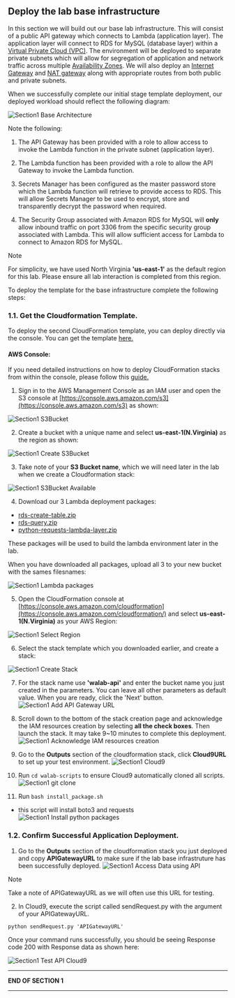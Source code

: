 ## Deploy the lab base infrastructure

In this section we will build out our base lab infrastructure. This will consist of a public API gateway which connects to Lambda (application layer). The application layer will connect to RDS for MySQL (database layer) within a [Virtual Private Cloud (VPC)](https://docs.aws.amazon.com/vpc/latest/userguide/what-is-amazon-vpc.html). The environment will be deployed to separate private subnets which will allow for segregation of application and network traffic across multiple [Availability Zones](https://docs.aws.amazon.com/AWSEC2/latest/UserGuide/using-regions-availability-zones.html). We will also deploy an [Internet Gateway](https://docs.aws.amazon.com/vpc/latest/userguide/VPC_Internet_Gateway.html) and [NAT gateway](https://docs.aws.amazon.com/vpc/latest/userguide/vpc-nat-gateway.html) along with appropriate routes from both public and private subnets.


When we successfully complete our initial stage template deployment, our deployed workload should reflect the following diagram:

![Section1 Base Architecture](../../static/300_Multilayered_API_Security_with_Cognito_and_WAF/Images/section1/section1-deploy_the_lab_base_infrastructure.png)


Note the following:

1. The API Gateway has been provided with a role to allow access to invoke the Lambda function in the private subnet (application layer). 

2. The Lambda function has been provided with a role to allow the API Gateway to invoke the Lambda function.

3. Secrets Manager has been configured as the master password store which the Lambda function will retrieve to provide access to RDS. This will allow Secrets Manager to be used to encrypt, store and transparently decrypt the password when required.

4. The Security Group associated with Amazon RDS for MySQL will **only** allow inbound traffic on port 3306 from the specific security group associated with Lambda. This will allow sufficient access for Lambda to connect to Amazon RDS for MySQL. 


> [!NOTE]
> For simplicity, we have used North Virginia **'us-east-1'** as the default region for this lab. Please ensure all lab interaction is completed from this region.

To deploy the template for the base infrastructure complete the following steps:

### 1.1. Get the Cloudformation Template.

To deploy the second CloudFormation template, you can deploy directly via the console.
You can get the template [here.](../../static/300_Multilayered_API_Security_with_Cognito_and_WAF/Code/templates/section1/section1-base.yaml "Section1 template")

#### AWS Console:

If you need detailed instructions on how to deploy CloudFormation stacks from within the console, please follow this [guide.](https://docs.aws.amazon.com/AWSCloudFormation/latest/UserGuide/cfn-console-create-stack.html)

1. Sign in to the AWS Management Console as an IAM user and open the S3 console at [https://console.aws.amazon.com/s3](https://console.aws.amazon.com/s3) as shown:

![Section1 S3Bucket](../../static/300_Multilayered_API_Security_with_Cognito_and_WAF/Images/section1/section1-s3bucket.png)

2. Create a bucket with a unique name and select **us-east-1(N.Virginia)** as the region as shown:

![Section1 Create S3Bucket](../../static/300_Multilayered_API_Security_with_Cognito_and_WAF/Images/section1/section1-create_s3bucket.png)

3. Take note of your **S3 Bucket name**, which we will need later in the lab when we create a Cloudformation stack:

![Section1 S3Bucket Available](../../static/300_Multilayered_API_Security_with_Cognito_and_WAF/Images/section1/section1-s3_bucket_available.png)

4. Download our 3 Lambda deployment packages:

* [rds-create-table.zip](https://d3h9zoi3eqyz7s.cloudfront.net/Security/300_multilayer_api_security_with_congnito_and_waf/rds-create-table.zip "Section1 rds-create-table.zip")
* [rds-query.zip](https://d3h9zoi3eqyz7s.cloudfront.net/Security/300_multilayer_api_security_with_congnito_and_waf/rds-query.zip "Section1 rds-query.zip") 
* [python-requests-lambda-layer.zip](https://d3h9zoi3eqyz7s.cloudfront.net/Security/300_multilayer_api_security_with_congnito_and_waf/python-requests-lambda-layer.zip "Section1 python-requests-lambda-layer.zip")

These packages will be used to build the lambda environment later in the lab.

When you have downloaded all packages, upload all 3 to your new bucket with the sames filesnames:

![Section1 Lambda packages](../../static/300_Multilayered_API_Security_with_Cognito_and_WAF/Images/section1/section1-upload_lambda_packages.png)

5. Open the CloudFormation console at [https://console.aws.amazon.com/cloudformation](https://console.aws.amazon.com/cloudformation/) and select **us-east-1(N.Virginia)** as your AWS Region:

![Section1 Select Region](../../static/300_Multilayered_API_Security_with_Cognito_and_WAF/Images/section1/section1-select_region.png)

6. Select the stack template which you downloaded earlier, and create a stack:

![Section1 Create Stack](../../static/300_Multilayered_API_Security_with_Cognito_and_WAF/Images/section1/section1-create_stack.png)

7. For the stack name use **'walab-api'** and enter the bucket name you just created in the parameters. You can leave all other parameters as default value. When you are ready, click the 'Next' button. 
![Section1 Add API Gateway URL](../../static/300_Multilayered_API_Security_with_Cognito_and_WAF/Images/section1/section1-default_stack_s3bucket.png)

8. Scroll down to the bottom of the stack creation page and acknowledge the IAM resources creation by selecting **all the check boxes**. Then launch the stack. It may take 9~10 minutes to complete this deployment.
![Section1 Acknowledge IAM resources creation](../../static/300_Multilayered_API_Security_with_Cognito_and_WAF/Images/section1/section1-create-IAM-resources.png)

9. Go to the **Outputs** section of the cloudformation stack, click **Cloud9URL** to set up your test environment.
![Section1 Cloud9](../../static/300_Multilayered_API_Security_with_Cognito_and_WAF/Images/section1/section1-cloud9.png)

10. Run `cd walab-scripts` to ensure Cloud9 automatically cloned all scripts.
![Section1 git clone](../../static/300_Multilayered_API_Security_with_Cognito_and_WAF/Images/section1/section1-git_clone_complete.png)

11. Run `bash install_package.sh`
* this script will install boto3 and requests
![Section1 Install python packages](../../static/300_Multilayered_API_Security_with_Cognito_and_WAF/Images/section1/section1-install_python-packages.png)


### 1.2. Confirm Successful Application Deployment.

1. Go to the **Outputs** section of the cloudformation stack you just deployed and copy **APIGatewayURL** to make sure if the lab base infrastruture has been successfully deployed.
![Section1 Access Data using API](../../static/300_Multilayered_API_Security_with_Cognito_and_WAF/Images/section1/section1-access_data_using_API.png)

> [!NOTE]
> Take a note of APIGatewayURL as we will often use this URL for testing.

2. In Cloud9, execute the script called sendRequest.py with the argument of your APIGatewayURL.
```
python sendRequest.py 'APIGatewayURL'
```
Once your command runs successfully, you should be seeing Response code 200 with Response data as shown here:

![Section1 Test API Cloud9](../../static/300_Multilayered_API_Security_with_Cognito_and_WAF/Images/section1/section1-test_api_cloud9.png)


___
**END OF SECTION 1**
___
